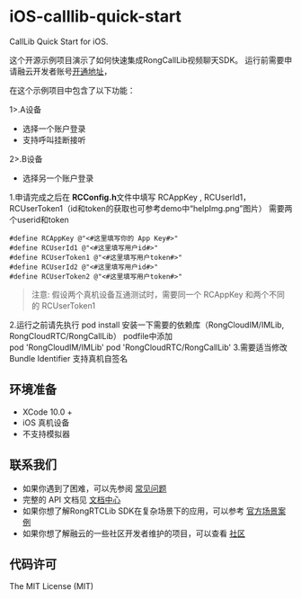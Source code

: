 # iOS-calllib-quick-start
CallLib Quick Start for iOS.

这个开源示例项目演示了如何快速集成RongCallLib视频聊天SDK。
运行前需要申请融云开发者账号[开通地址](https://www.rongcloud.cn/docs/)，

在这个示例项目中包含了以下功能：

1>.A设备
- 选择一个账户登录
- 支持呼叫挂断接听

2>.B设备
- 选择另一个账户登录


1.申请完成之后在 **RCConfig.h**文件中填写 RCAppKey , RCUserId1，RCUserToken1（id和token的获取也可参考demo中“helpImg.png”图片）
需要两个userid和token

```
#define RCAppKey @"<#这里填写你的 App Key#>"
#define RCUserId1 @"<#这里填写用户id#>"
#define RCUserToken1 @"<#这里填写用户token#>"
#define RCUserId2 @"<#这里填写用户id#>"
#define RCUserToken2 @"<#这里填写用户token#>"
```

> 注意: 假设两个真机设备互通测试时，需要同一个 RCAppKey 和两个不同的 RCUserToken1

2.运行之前请先执行 pod install 安装一下需要的依赖库（RongCloudIM/IMLib, RongCloudRTC/RongCallLib）
    podfile中添加  
         pod 'RongCloudIM/IMLib'
         pod 'RongCloudRTC/RongCallLib'
3.需要适当修改 Bundle Identifier 支持真机自签名

## 环境准备

- XCode 10.0 +
- iOS 真机设备
- 不支持模拟器


## 联系我们

- 如果你遇到了困难，可以先参阅 [常见问题](https://docs.rongcloud.cn/v4/views/im/ui/faq/overview.html)
- 完整的 API 文档见 [文档中心](https://docs.rongcloud.cn/v4/)
- 如果你想了解RongRTCLib SDK在复杂场景下的应用，可以参考 [官方场景案例](https://www.rongcloud.cn/downloads/demo)
- 如果你想了解融云的一些社区开发者维护的项目，可以查看 [社区](https://geekonline.rongcloud.cn/)

## 代码许可

The MIT License (MIT)
